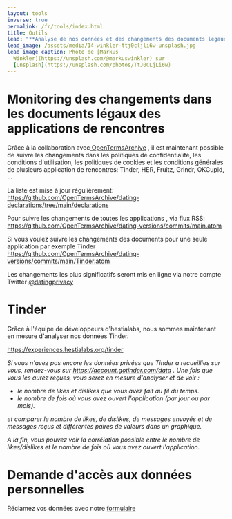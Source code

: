```yaml
---
layout: tools
inverse: true
permalink: /fr/tools/index.html
title: Outils
lead: "**Analyse de nos données et des changements des documents légaux**"
lead_image: /assets/media/14-winkler-ttj0cljli6w-unsplash.jpg
lead_image_caption: Photo de [Markus
  Winkler](https://unsplash.com/@markuswinkler) sur
  [Unsplash](https://unsplash.com/photos/TtJ0CLjLi6w)
---
```

# Monitoring des changements dans les documents légaux des applications de rencontres

Grâce à la collaboration avec[ OpenTermsArchive](https://opentermsarchive.org/fr) , il est maintenant possible de suivre les changements dans les politiques de confidentialité, les conditions d'utilisation, les politiques de cookies et les conditions générales de plusieurs application de rencontres: Tinder, HER, Fruitz, Grindr, OKCupid, ...

La liste est mise à jour régulièrement:
<https://github.com/OpenTermsArchive/dating-declarations/tree/main/declarations>

Pour suivre les changements de toutes les applications , via flux RSS: <https://github.com/OpenTermsArchive/dating-versions/commits/main.atom>

Si vous voulez suivre les changements des documents pour une seule application par exemple Tinder <https://github.com/OpenTermsArchive/dating-versions/commits/main/Tinder.atom>

Les changements les plus significatifs seront mis en ligne via notre compte Twitter [@datingprivacy](https://twitter.com/datingprivacy)

# Tinder

Grâce à l'équipe de développeurs d'hestialabs, nous sommes maintenant en
mesure d'analyser nos données Tinder.

<https://experiences.hestialabs.org/tinder>

*Si vous n'avez pas encore les données privées que Tinder a recueillies sur vous, rendez-vous sur <https://account.gotinder.com/data> . Une fois que vous les aurez reçues, vous serez en mesure d'analyser et de voir :*

* *le nombre de likes et dislikes que vous avez fait au fil du temps.*
* *le nombre de fois où vous avez ouvert l'application (par jour ou par mois).*

*et comparer le nombre de likes, de dislikes, de messages envoyés et de messages reçus et différentes paires de valeurs dans un graphique.*

*A la fin, vous pouvez voir la corrélation possible entre le nombre de likes/dislikes et le nombre de fois où vous avez ouvert l'application.*

# Demande d'accès aux données personnelles

Réclamez vos données avec notre [formulaire](https://dating-privacy.hestialabs.org/fr/act/sar/)